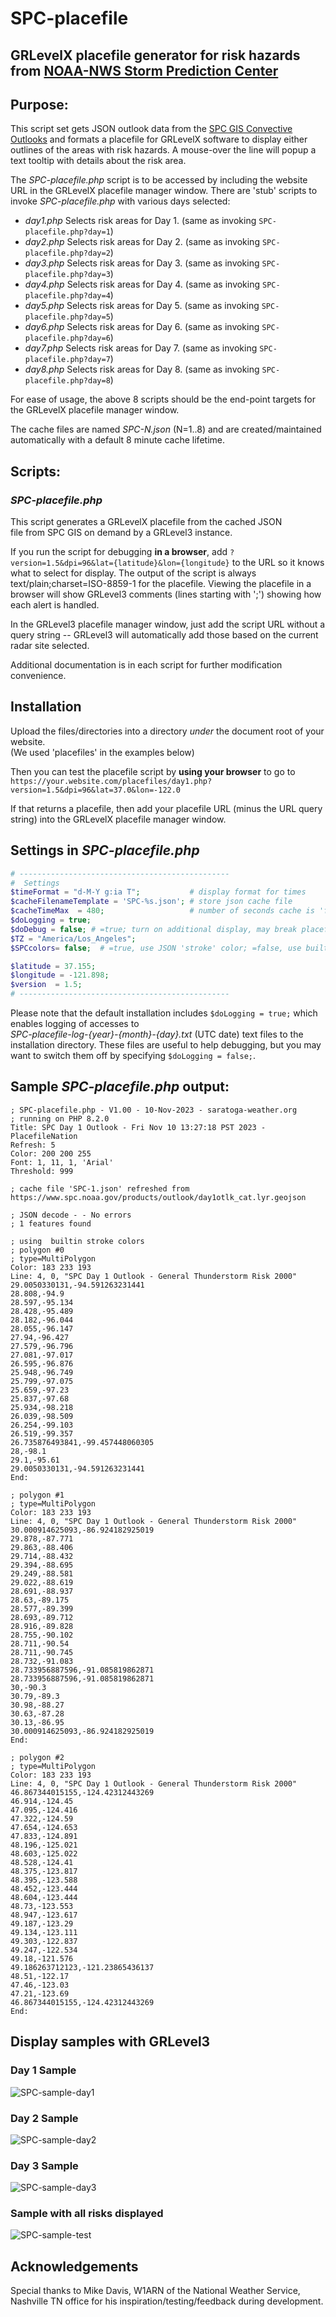 # SPC-placefile
## GRLevelX placefile generator for risk hazards from [NOAA-NWS Storm Prediction Center](https://www.spc.noaa.gov/)
## Purpose:

This script set gets JSON outlook data from the [SPC GIS Convective Outlooks](https://www.spc.noaa.gov/gis/) and formats a placefile for GRLevelX software
to display either outlines of the areas with risk hazards.
A mouse-over the line will popup a text tooltip with details about the risk area.

The *SPC-placefile.php* script is to be accessed by including the website URL in the GRLevelX placefile manager window.
There are 'stub' scripts to invoke *SPC-placefile.php* with various days selected:

- *day1.php*  Selects risk areas for Day 1. (same as invoking `SPC-placefile.php?day=1`)
- *day2.php*  Selects risk areas for Day 2. (same as invoking `SPC-placefile.php?day=2`)
- *day3.php*  Selects risk areas for Day 3. (same as invoking `SPC-placefile.php?day=3`)
- *day4.php*  Selects risk areas for Day 4. (same as invoking `SPC-placefile.php?day=4`)
- *day5.php*  Selects risk areas for Day 5. (same as invoking `SPC-placefile.php?day=5`)
- *day6.php*  Selects risk areas for Day 6. (same as invoking `SPC-placefile.php?day=6`)
- *day7.php*  Selects risk areas for Day 7. (same as invoking `SPC-placefile.php?day=7`)
- *day8.php*  Selects risk areas for Day 8. (same as invoking `SPC-placefile.php?day=8`)

For ease of usage, the above 8 scripts should be the end-point targets for the GRLevelX placefile manager window.
 
The cache files are named *SPC-N.json* (N=1..8) and are created/maintained automatically with a default 8 minute cache lifetime.
 
## Scripts:

### *SPC-placefile.php*

This script generates a GRLevelX placefile from the cached JSON  
file from SPC GIS on demand by a GRLevel3 instance.

If you run the script for debugging **in a browser**, add `?version=1.5&dpi=96&lat={latitude}&lon={longitude}` to
the URL so it knows what to select for display.  The output of the script is always text/plain;charset=ISO-8859-1 for the placefile.
Viewing the placefile in a browser will show GRLevel3 comments (lines starting with ';') showing how each alert is handled.

In the GRLevel3 placefile manager window, just add the script URL without a query string -- GRLevel3 will automatically add those based on the current radar site selected.

Additional documentation is in each script for further modification convenience.

## Installation

Upload the files/directories into a directory *under* the document root of your website.  
(We used 'placefiles' in the examples below)

Then you can test the placefile script by **using your browser** to go to<br>
`https://your.website.com/placefiles/day1.php?version=1.5&dpi=96&lat=37.0&lon=-122.0`

If that returns a placefile, then add your placefile URL (minus the URL query string) into the GRLevelX placefile
manager window.

## Settings in *SPC-placefile.php*

```php
# -----------------------------------------------
#  Settings
$timeFormat = "d-M-Y g:ia T";           # display format for times
$cacheFilenameTemplate = 'SPC-%s.json'; # store json cache file
$cacheTimeMax  = 480;                   # number of seconds cache is 'fresh'
$doLogging = true;
$doDebug = false; # =true; turn on additional display, may break placefile for GRLevelX
$TZ = "America/Los_Angeles";
$SPCcolors= false;  # =true, use JSON 'stroke' color; =false, use built-in colors

$latitude = 37.155;
$longitude = -121.898;
$version  = 1.5;
# -----------------------------------------------

```

Please note that the default installation includes `$doLogging = true;` which enables logging of accesses 
to <br> *SPC-placefile-log-{year}-{month}-{day}.txt* (UTC date) text files to the installation directory.
These files are useful to help debugging, but you may want to switch them off by specifying `$doLogging = false;`.

## Sample *SPC-placefile.php* output:
```
; SPC-placefile.php - V1.00 - 10-Nov-2023 - saratoga-weather.org
; running on PHP 8.2.0
Title: SPC Day 1 Outlook - Fri Nov 10 13:27:18 PST 2023 - PlacefileNation
Refresh: 5
Color: 200 200 255
Font: 1, 11, 1, 'Arial'
Threshold: 999

; cache file 'SPC-1.json' refreshed from https://www.spc.noaa.gov/products/outlook/day1otlk_cat.lyr.geojson 

; JSON decode - - No errors
; 1 features found

; using  builtin stroke colors
; polygon #0
; type=MultiPolygon
Color: 183 233 193
Line: 4, 0, "SPC Day 1 Outlook - General Thunderstorm Risk 2000"
29.0050330131,-94.591263231441
28.808,-94.9
28.597,-95.134
28.428,-95.489
28.182,-96.044
28.055,-96.147
27.94,-96.427
27.579,-96.796
27.081,-97.017
26.595,-96.876
25.948,-96.749
25.799,-97.075
25.659,-97.23
25.837,-97.68
25.934,-98.218
26.039,-98.509
26.254,-99.103
26.519,-99.357
26.735876493841,-99.457448060305
28,-98.1
29.1,-95.61
29.0050330131,-94.591263231441
End:

; polygon #1
; type=MultiPolygon
Color: 183 233 193
Line: 4, 0, "SPC Day 1 Outlook - General Thunderstorm Risk 2000"
30.000914625093,-86.924182925019
29.878,-87.771
29.863,-88.406
29.714,-88.432
29.394,-88.695
29.249,-88.581
29.022,-88.619
28.691,-88.937
28.63,-89.175
28.577,-89.399
28.693,-89.712
28.916,-89.828
28.755,-90.102
28.711,-90.54
28.711,-90.745
28.732,-91.083
28.733956887596,-91.085819862871
28.733956887596,-91.085819862871
30,-90.3
30.79,-89.3
30.98,-88.27
30.63,-87.28
30.13,-86.95
30.000914625093,-86.924182925019
End:

; polygon #2
; type=MultiPolygon
Color: 183 233 193
Line: 4, 0, "SPC Day 1 Outlook - General Thunderstorm Risk 2000"
46.867344015155,-124.42312443269
46.914,-124.45
47.095,-124.416
47.322,-124.59
47.654,-124.653
47.833,-124.891
48.196,-125.021
48.603,-125.022
48.528,-124.41
48.375,-123.817
48.395,-123.588
48.452,-123.444
48.604,-123.444
48.73,-123.553
48.947,-123.617
49.187,-123.29
49.134,-123.111
49.303,-122.837
49.247,-122.534
49.18,-121.576
49.186263712123,-121.23865436137
48.51,-122.17
47.46,-123.03
47.21,-123.69
46.867344015155,-124.42312443269
End:
```

## Display samples with GRLevel3
### Day 1 Sample
![SPC-sample-day1](https://github.com/ktrue/SPC-placefile/assets/17507343/c5ffdc58-dcc3-4c86-8b6f-57f296d2c9c9)

### Day 2 Sample
![SPC-sample-day2](https://github.com/ktrue/SPC-placefile/assets/17507343/768b95ab-c21b-408b-b1b9-5ce67d8dabda)

### Day 3 Sample
![SPC-sample-day3](https://github.com/ktrue/SPC-placefile/assets/17507343/75b807e1-801a-499c-afdb-fd1ed1b1373b)

### Sample with all risks displayed
![SPC-sample-test](https://github.com/ktrue/SPC-placefile/assets/17507343/5e781238-6d5f-488e-8ade-ec309a2b0727)

## Acknowledgements

Special thanks to Mike Davis, W1ARN of the National Weather Service, Nashville TN office
for his inspiration/testing/feedback during development.

